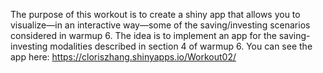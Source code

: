 The purpose of this workout is to create a shiny app that allows you to visualize—in an
interactive way—some of the saving/investing scenarios considered in warmup 6. The idea is to implement an app for the saving-investing modalities described in section 4 of
warmup 6. You can see the app here: https://cloriszhang.shinyapps.io/Workout02/
